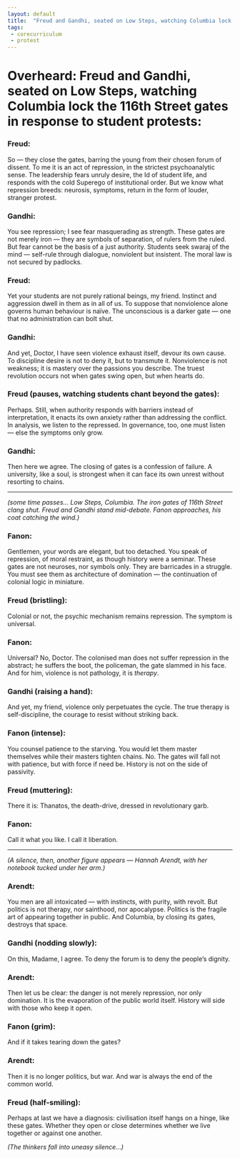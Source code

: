 ```yaml
---
layout: default
title:  "Freud and Gandhi, seated on Low Steps, watching Columbia lock the 116th Street gates"
tags:
 - corecurriculum
 - protest
---
```


# Overheard: Freud and Gandhi, seated on Low Steps, watching Columbia lock the 116th Street gates in response to student protests:

### Freud:

So — they close the gates, barring the young from their chosen forum of dissent. To me it is an act of repression, in the strictest psychoanalytic sense. The leadership fears unruly desire, the Id of student life, and responds with the cold Superego of institutional order. But we know what repression breeds: neurosis, symptoms, return in the form of louder, stranger protest.

### Gandhi:

You see repression; I see fear masquerading as strength. These gates are not merely iron — they are symbols of separation, of rulers from the ruled. But fear cannot be the basis of a just authority. Students seek swaraj of the mind — self-rule through dialogue, nonviolent but insistent. The moral law is not secured by padlocks.

### Freud:

Yet your students are not purely rational beings, my friend. Instinct and aggression dwell in them as in all of us. To suppose that nonviolence alone governs human behaviour is naïve. The unconscious is a darker gate — one that no administration can bolt shut.

### Gandhi:

And yet, Doctor, I have seen violence exhaust itself, devour its own cause. To discipline desire is not to deny it, but to transmute it. Nonviolence is not weakness; it is mastery over the passions you describe. The truest revolution occurs not when gates swing open, but when hearts do.

### Freud (pauses, watching students chant beyond the gates):

Perhaps. Still, when authority responds with barriers instead of interpretation, it enacts its own anxiety rather than addressing the conflict. In analysis, we listen to the repressed. In governance, too, one must listen — else the symptoms only grow.

### Gandhi:

Then here we agree. The closing of gates is a confession of failure. A university, like a soul, is strongest when it can face its own unrest without resorting to chains.

---

_(some time passes... Low Steps, Columbia. The iron gates of 116th Street clang shut. Freud and Gandhi stand mid-debate. Fanon approaches, his coat catching the wind.)_

### Fanon:

Gentlemen, your words are elegant, but too detached. You speak of repression, of moral restraint, as though history were a seminar. These gates are not neuroses, nor symbols only. They are barricades in a struggle. You must see them as architecture of domination — the continuation of colonial logic in miniature.

### Freud (bristling):

Colonial or not, the psychic mechanism remains repression. The symptom is universal.

### Fanon:

Universal? No, Doctor. The colonised man does not suffer repression in the abstract; he suffers the boot, the policeman, the gate slammed in his face. And for him, violence is not pathology, it is *therapy*.

### Gandhi (raising a hand):

And yet, my friend, violence only perpetuates the cycle. The true therapy is self-discipline, the courage to resist without striking back.

### Fanon (intense):

You counsel patience to the starving. You would let them master themselves while their masters tighten chains. No. The gates will fall not with patience, but with force if need be. History is not on the side of passivity.

### Freud (muttering):

There it is: Thanatos, the death-drive, dressed in revolutionary garb.

### Fanon:

Call it what you like. I call it liberation.


---

_(A silence, then, another figure appears — Hannah Arendt, with her notebook tucked under her arm.)_

### Arendt:

You men are all intoxicated — with instincts, with purity, with revolt. But politics is not therapy, nor sainthood, nor apocalypse. Politics is the fragile art of appearing together in public. And Columbia, by closing its gates, destroys that space.

### Gandhi (nodding slowly):

On this, Madame, I agree. To deny the forum is to deny the people’s dignity.

### Arendt:

Then let us be clear: the danger is not merely repression, nor only domination. It is the evaporation of the public world itself. History will side with those who keep it open.

### Fanon (grim):

And if it takes tearing down the gates?

### Arendt:

Then it is no longer politics, but war. And war is always the end of the common world.

### Freud (half-smiling):

Perhaps at last we have a diagnosis: civilisation itself hangs on a hinge, like these gates. Whether they open or close determines whether we live together or against one another.

_(The thinkers fall into uneasy silence...)_

